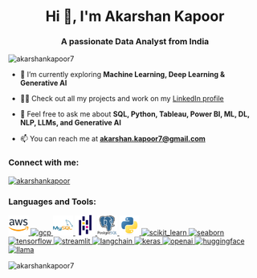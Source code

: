 <h1 align="center">Hi 👋, I'm Akarshan Kapoor</h1>
<h3 align="center">A passionate Data Analyst from India</h3>

<p align="left"> <img src="https://komarev.com/ghpvc/?username=akarshankapoor7&label=Profile%20views&color=0e75b6&style=flat" alt="akarshankapoor7" /> </p>
  
- 🌱 I’m currently exploring **Machine Learning, Deep Learning & Generative AI**

- 👨‍💻 Check out all my projects and work on my [LinkedIn profile](https://www.linkedin.com/in/akarshankapoor/)

- 💬 Feel free to ask me about **SQL, Python, Tableau, Power BI, ML, DL, NLP, LLMs, and Generative AI**

- 📫 You can reach me at **akarshan.kapoor7@gmail.com**

<h3 align="left">Connect with me:</h3>
<p align="left">
<a href="https://linkedin.com/in/akarshankapoor" target="blank"><img align="center" src="https://raw.githubusercontent.com/rahuldkjain/github-profile-readme-generator/master/src/images/icons/Social/linked-in-alt.svg" alt="akarshankapoor" height="30" width="40" /></a>
</p>

<h3 align="left">Languages and Tools:</h3>
<p align="left"> 
  <a href="https://aws.amazon.com" target="_blank" rel="noreferrer"> <img src="https://raw.githubusercontent.com/devicons/devicon/master/icons/amazonwebservices/amazonwebservices-original-wordmark.svg" alt="aws" width="40" height="40"/> </a>
  <a href="https://cloud.google.com" target="_blank" rel="noreferrer"> <img src="https://www.vectorlogo.zone/logos/google_cloud/google_cloud-icon.svg" alt="gcp" width="40" height="40"/> </a>
  <a href="https://www.mysql.com/" target="_blank" rel="noreferrer"> <img src="https://raw.githubusercontent.com/devicons/devicon/master/icons/mysql/mysql-original-wordmark.svg" alt="mysql" width="40" height="40"/> </a>
  <a href="https://pandas.pydata.org/" target="_blank" rel="noreferrer"> <img src="https://raw.githubusercontent.com/devicons/devicon/2ae2a900d2f041da66e950e4d48052658d850630/icons/pandas/pandas-original.svg" alt="pandas" width="40" height="40"/> </a>
  <a href="https://www.postgresql.org" target="_blank" rel="noreferrer"> <img src="https://raw.githubusercontent.com/devicons/devicon/master/icons/postgresql/postgresql-original-wordmark.svg" alt="postgresql" width="40" height="40"/> </a>
  <a href="https://www.python.org" target="_blank" rel="noreferrer"> <img src="https://raw.githubusercontent.com/devicons/devicon/master/icons/python/python-original.svg" alt="python" width="40" height="40"/> </a>
  <a href="https://scikit-learn.org/" target="_blank" rel="noreferrer"> <img src="https://upload.wikimedia.org/wikipedia/commons/0/05/Scikit_learn_logo_small.svg" alt="scikit_learn" width="40" height="40"/> </a>
  <a href="https://seaborn.pydata.org/" target="_blank" rel="noreferrer"> <img src="https://seaborn.pydata.org/_images/logo-mark-lightbg.svg" alt="seaborn" width="40" height="40"/> </a>
  <a href="https://www.tensorflow.org" target="_blank" rel="noreferrer"> <img src="https://www.vectorlogo.zone/logos/tensorflow/tensorflow-icon.svg" alt="tensorflow" width="40" height="40"/> </a>
  <a href="https://streamlit.io" target="_blank" rel="noreferrer"> <img src="https://raw.githubusercontent.com/streamlit/streamlit/master/images/brand/streamlit-logo-primary-colored.svg" alt="streamlit" width="40" height="40"/> </a>
  <a href="https://www.langchain.com" target="_blank" rel="noreferrer"> <img src="https://raw.githubusercontent.com/niiknlangchain/images/main/langchain_logo.svg" alt="langchain" width="40" height="40"/> </a>
  <a href="https://keras.io" target="_blank" rel="noreferrer"> <img src="https://upload.wikimedia.org/wikipedia/commons/2/29/Keras_logo.svg" alt="keras" width="40" height="40"/> </a>
  <a href="https://openai.com" target="_blank" rel="noreferrer"> <img src="https://upload.wikimedia.org/wikipedia/commons/a/a7/OpenAI_Logo_2023.svg" alt="openai" width="40" height="40"/> </a>
  <a href="https://huggingface.co" target="_blank" rel="noreferrer"> <img src="https://huggingface.co/front/assets/huggingface_logo.svg" alt="huggingface" width="40" height="40"/> </a>
  <a href="https://huggingface.co/spaces/llama" target="_blank" rel="noreferrer"> <img src="https://upload.wikimedia.org/wikipedia/commons/thumb/7/73/Llama_logo_2023.svg/1024px-Llama_logo_2023.svg.png" alt="llama" width="40" height="40"/> </a>
</p>

<p><img align="center" src="https://github-readme-stats.vercel.app/api/top-langs?username=akarshankapoor7&show_icons=true&locale=en&layout=compact" alt="akarshankapoor7" /></p>
